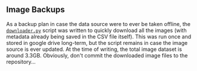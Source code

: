 ## Image Backups

As a backup plan in case the data source were to ever be taken offline, the
[`downloader.py`](downloader.py) script was written to quickly download all the
images (with metadata already being saved in the CSV file itself). This was run
once and stored in google drive long-term, but the script remains in case the
image source is ever updated. At the time of writing, the total image dataset is
around 3.3GB. Obviously, don't commit the downloaded image files to the
repository...
